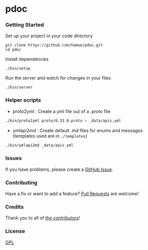 # pdoc

### Getting Started

Set up your project in your code directory
```
git clone https://github.com/hamue/pdoc.git
cd pdoc
```

Install dependencies
```
./bin/setup
```

Run the server and watch for changes in your files
```
./bin/server
```

### Helper scripts

- proto2yml : Create a yml file out of a .proto file

```sh
./bin/proto2yml proto/0.33.0.proto > _data/apis.yml
```

- ymlapi2md : Create default .md files for enums and messages (templates used are in `./templates`)

```sh
./bin/ymlapi2md _data/apis.yml
```

### Issues

If you have problems, please create a
[GitHub Issue](https://github.com/hamue/pdoc/issues).

### Contributing

Have a fix or want to add a feature?
[Pull Requests](https://github.com/hamue/pdoc/pulls) are welcome!

### Credits

Thank you to all of [the contributors](https://github.com/hamue/pdoc/contributors)!

### License

[GPL](LICENSE.md)
